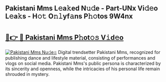 ## Pakistani Mms L𝚎a𝚔ed N𝚞𝚍e - Part-UNx Vi𝚍𝚎o L𝚎a𝚔s - H𝚘𝚝 O𝚗𝚕yf𝚊ns P𝚑𝚘tos 9W4nx

# <h2><a href="http://kf9nool.oniu.top/?m=Pakistani+Mms">🔗👉 🔴 Pakistani Mms P𝚑ot𝚘𝚜 V𝚒d𝚎o</a></h2>

[![Pakistani Mms Nu𝚍e𝚜](https://i.imgur.com/0qMVB7G.gif)](http://kf9nool.oniu.top/?m=Pakistani+Mms)
Digital trendsetter Pakistani Mms, recognized for publishing dance and lifestyle material, consisting of performances and vlogs on social media. Pakistani Mms's public persona is characterized by its sincerity and openness, while the intricacies of his personal life remain shrouded in mystery.  
